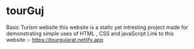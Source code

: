 # tourGuj
Basic Turism website
this website is a static yet intresting project  made for demonstrating simple uses of HTML , CSS and javaScript
Link to this website :- https://tourgujarat.netlify.app 
